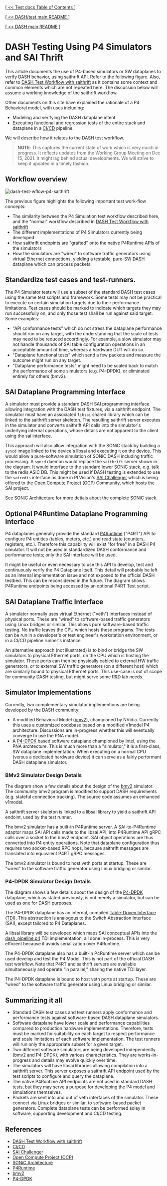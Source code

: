 
[[ << Test docs Table of Contents ]](./README.md)

[[ << DASH/test main README ]](../README.md)

[[ << DASH main README ]](../../README.md)
# DASH Testing Using P4 Simulators and SAI Thrift

This article documents the use of P4-based simulators or SW dataplanes to verify DASH behavior, using saithrift API. Refer to the following figure. Also, refer to [DASH Test Workflow with saithrift](dash-test-workflow-saithrift.md) as it contains some context and common elements which are not repeated here. The discussion below will assume a working knowledge of the saithrift workflow.

Other documents on this site have explained the rationale of a P4 Behavioral model, with uses including:
* Modeling and verifying the DASH dataplane intent
* Executing functional and regression tests of the entire stack and dataplane in a [CI/CD](https://en.wikipedia.org/wiki/CI/CD) pipeline.

We will describe how it relates to the DASH test workflow.

> **NOTE**: This captures the current state of work which is very much in progress. It reflects updates from the Working Group Meeting on Dec 15, 2021. It might lag behind actual developments. We will strive to keep it updated in a timely fashion.

## Workflow overview 

![dash-test-wflow-p4-saithrift](../images/dash-test-wflow-p4-saithrift.svg)

The previous figure highlights the following important test work-flow concepts:

* The similarity between the P4 Simulation test workflow described here, and the "normal" workflow described in [DASH Test Workflow with saithrift](dash-test-workflow-saithrift.md)
* The different implementations of P4 Simulators currently being developed
* How saithrift endopints are "grafted" onto the native P4Runtime APIs of the simulators
* How the simulators are "wired" to software traffic generators using virtual Ethernet connections, yielding a testable, pure-SW DASH dataplane which can process packets.
## Standardize test cases and test-runners.
The P4 Simulator tests will use a subset of the standard DASH test cases using the same test scripts and framework. Some tests may not be practical to execute on certain simulation targets due to their performance limitations. Test cases should be marked to indicate which targets they may run successfully on, and only those test shall be run against said target. Some examples:
* "API conformance tests" which do not stress the dataplane performance should run on any target, with the understanding that the scale of tests may need to be reduced accordingly. For example, a slow simulator may not handle thousands of SAI table configuration operations in an acceptable amount of time, whereas a hardware DUT will do so.
* "Dataplane functional tests" which send a few packets and measure the outcome might run on any target.
* "Dataplane performance tests" might need to be scaled back to match the performance of some simulators (e.g. P4-DPDK), or eliminated entirely for others (bmv2).

## SAI Dataplane Programming Interface
A simulator must provide a standard DASH SAI programming interface allowing integration with the DASH test fixtures, via a saithrift endpoint. The simulator must have an associated `libsai` shared library which can be linked to the saithrift server skeleton. The resulting saithrift server executes in the simulator and converts saithrift API calls into the  simulator's underlying internal operations, whose details are not apparent to the client using the sai interface. 

This approach will also allow integration with the SONiC stack by building a `syncd` image linked to the device's libsai and executing it on the device. This would allow a pure-software simulation of SONiC DASH including traffic processing. A `syncd` daemon would replace the `saithrift` server shown in the diagram. It would interface to the standard lower SONiC stack, e.g. talk to the redis ASIC DB. This might be used if DASH testing is extended to use the `sairedis` interface as done in PLVision's [SAI Challenger](https://plvision.eu/rd-lab/blog/opensource/sai-challenger-sonic-based-framework) which is being offered to the [Open Compute Project (OCP)](https://www.opencompute.org/) Community, which hosts the SAI project.

See [SONiC Architecture](https://github.com/Azure/SONiC/wiki/Architecture) for more detials about the complete SONiC stack.

## Optional P4Runtime Dataplane Programming Interface
P4 dataplanes generally provide the standard [P4Runtime](https://github.com/p4lang/p4runtime) ("P4RT") API to configure P4 entities (tables, meters, etc.) and read state (counters, registers, etc.). Therefore this capability will exist "for free" in a DASH P4 simulator. It will not be used in standardized DASH conformance and performance tests; only the SAI interface will be used.

It might be useful or even necessary to use this API to develop, test and continuously verify the P4 Dataplane itself. This detail will probably be left as an internal implementation issue and not exposed to the official DASH testbed. This can be reconsidered in the future. The diagram shows P4Runtime endpoints being accessed by an optional P4RT Test script.

## SAI Dataplane Traffic Interface
A simulator normally uses virtual Ethernet ("veth") interfaces instead of physical ports. These are "wired" to software-based traffic generators using Linux bridges or similar. This allows pure software-based traffic testing. No traffic leaves the CPU which hosts these programs. The tests can be run in a developer's or test engineer's workstation environment, or in a CI/CD pipeline runner's instance.

An alternative approach (not illustrated) is to bind or bridge the SW simulators to physical Ethernet ports, on the CPU which is hosting the simulator. These ports can then be physically cabled to external HW traffic generators, *or* to external SW traffic generators (on a different host) which are similarly bound to physical Ethernet ports. This use-case is out of scope for community DASH testing, but might serve some R&D lab needs.

## Simulator Implementations
Currently, two complementary simulator implementions are being developed by the DASH community:
* A modified Behavioral Model ([bmv2](https://github.com/p4lang/behavioral-model)), championed by NVidia. Currently this uses a customized codebase based on a modified v1model P4 architecture. Discussions are in-progress whether this will eventually converge to use the PNA model.
* A [P4-DPDK](https://github.com/p4lang/p4-dpdk-target) based software dataplane championed by Intel, using the PNA archtecture. This is much more than a "simulator," it is a first-class, SW dataplane implementation. When executing on a normal CPU (versus a dedicated hardware device) it can serve as a fairly performant DASH dataplane simulator.

### BMv2 Simulator Design Details
The diagram show a few details about the design of the [bmv2](https://github.com/p4lang/behavioral-model) simulator. The community bmv2 program is modified to support DASH requirements (e.g. stateful connection tracking). The source code assumes an enhanced v1model.

A saithrift server skeleton is linked to a libsai library to yield a saithrift API endoint, used by the test runner.

The bmv2 simulator has a built-in P4Runtime server. A SAI-to-P4Runtime adaptor maps SAI API calls made to the libsai API, into P4Runtime API gRPC calls over a socket to the bmv2 endpoint. SAI object operations are thus converted into P4 entity operations. Note that dataplane configuration thus requires two socket-based RPC hops, because saithrift messages are translated into equivalent P4RT gRPC messages.

The bmv2 simulator is bound to host veth ports at startup.  These are "wired" to the software traffic generator using Linux bridging or similar.

### P4-DPDK Simulator Design Details
The diagram shows a few details about the design of the [P4-DPDK](https://github.com/p4lang/p4-dpdk-target) dataplane, which as stated previously, is not merely  a simulator, but can be used as one for DASH purposes.

The P4-DPDK dataplane has an internal, compiled [Table-Driven Interface (TDI)](https://github.com/p4lang/tdi). This abstraction is analogous to the Switch Abstraction Interface (SAI), except tailored to P4 Dataplanes.

A libsai library will be developed which maps SAI conceptual APIs into the [dash_pipeline.p4](../dash_pipeline.p4) TDI implementation, all done in-process. This is very efficient because it avoids serialization over P4Runtime.

The P4-DPDK dataplane also has a built-in P4Runtime server which can be used develop and test the P4 Model. This is not part of the official DASH test workflow. Note that P4RT and saithrift servers are available simultaneously and operate "in parallel," sharing the native TDI layer.

The P4-DPDK dataplane is bound to host veth ports at startup.  These are "wired" to the software traffic generator using Linux bridging or similar.

## Summarizing it all
* Standard DASH test cases and test runners apply conformance and performance tests against software-based DASH dataplane simulators.
* Software dataplane have lower scale and performance capabilities compared to production hardware implementations. Therefore, tests must be marked for suitability on each target to respect performance and scale limitations of each software implementation. The test runners will run only the appropriate subset for a given target.
* Two different software simulators are being developed independently (bmv2 and P4-DPDK), with various characteristics. They are works-in-progress and details may evolve quickly over time.
* The simulators will have libsai libraries allowing compilation into a saithrift server. This server exposes a saithrift API endpoint used by the test scripts to configure and query the dataplane.
* The native P4Runtime API endpoints are not used in standard DASH tests, but they may serve a purpose for developing the P4 model and simulations themselves.
* Packets are sent into and out of veth interfaces of the simulator. These connect via Linux bridges or similar, to software-based packet generators. Complete dataplane tests can be performed soley in software, supporting development and CI/CD testing.


## References
- [DASH Test Workflow with saithrift](dash-test-workflow-saithrift.md)
- [CI/CD](https://en.wikipedia.org/wiki/CI/CD)
- [SAI Challenger](https://plvision.eu/rd-lab/blog/opensource/sai-challenger-sonic-based-framework)
- [Open Compute Project (OCP)](https://www.opencompute.org/)
- [SONiC Architecture](https://github.com/Azure/SONiC/wiki/Architecture) 
- [P4Runtime](https://github.com/p4lang/p4runtime)
- [bmv2](https://github.com/p4lang/behavioral-model)
- [P4-DPDK](https://github.com/p4lang/p4-dpdk-target)

